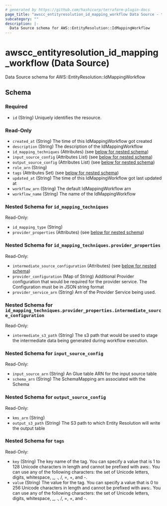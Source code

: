 ```yaml
---
# generated by https://github.com/hashicorp/terraform-plugin-docs
page_title: "awscc_entityresolution_id_mapping_workflow Data Source - terraform-provider-awscc"
subcategory: ""
description: |-
  Data Source schema for AWS::EntityResolution::IdMappingWorkflow
---
```


# awscc_entityresolution_id_mapping_workflow (Data Source)

Data Source schema for AWS::EntityResolution::IdMappingWorkflow



<!-- schema generated by tfplugindocs -->
## Schema

### Required

- `id` (String) Uniquely identifies the resource.

### Read-Only

- `created_at` (String) The time of this IdMappingWorkflow got created
- `description` (String) The description of the IdMappingWorkflow
- `id_mapping_techniques` (Attributes) (see [below for nested schema](#nestedatt--id_mapping_techniques))
- `input_source_config` (Attributes List) (see [below for nested schema](#nestedatt--input_source_config))
- `output_source_config` (Attributes List) (see [below for nested schema](#nestedatt--output_source_config))
- `role_arn` (String)
- `tags` (Attributes Set) (see [below for nested schema](#nestedatt--tags))
- `updated_at` (String) The time of this IdMappingWorkflow got last updated at
- `workflow_arn` (String) The default IdMappingWorkflow arn
- `workflow_name` (String) The name of the IdMappingWorkflow

<a id="nestedatt--id_mapping_techniques"></a>
### Nested Schema for `id_mapping_techniques`

Read-Only:

- `id_mapping_type` (String)
- `provider_properties` (Attributes) (see [below for nested schema](#nestedatt--id_mapping_techniques--provider_properties))

<a id="nestedatt--id_mapping_techniques--provider_properties"></a>
### Nested Schema for `id_mapping_techniques.provider_properties`

Read-Only:

- `intermediate_source_configuration` (Attributes) (see [below for nested schema](#nestedatt--id_mapping_techniques--provider_properties--intermediate_source_configuration))
- `provider_configuration` (Map of String) Additional Provider configuration that would be required for the provider service. The Configuration must be in JSON string format
- `provider_service_arn` (String) Arn of the Provider Service being used.

<a id="nestedatt--id_mapping_techniques--provider_properties--intermediate_source_configuration"></a>
### Nested Schema for `id_mapping_techniques.provider_properties.intermediate_source_configuration`

Read-Only:

- `intermediate_s3_path` (String) The s3 path that would be used to stage the intermediate data being generated during workflow execution.




<a id="nestedatt--input_source_config"></a>
### Nested Schema for `input_source_config`

Read-Only:

- `input_source_arn` (String) An Glue table ARN for the input source table
- `schema_arn` (String) The SchemaMapping arn associated with the Schema


<a id="nestedatt--output_source_config"></a>
### Nested Schema for `output_source_config`

Read-Only:

- `kms_arn` (String)
- `output_s3_path` (String) The S3 path to which Entity Resolution will write the output table


<a id="nestedatt--tags"></a>
### Nested Schema for `tags`

Read-Only:

- `key` (String) The key name of the tag. You can specify a value that is 1 to 128 Unicode characters in length and cannot be prefixed with aws:. You can use any of the following characters: the set of Unicode letters, digits, whitespace, _, ., /, =, +, and -.
- `value` (String) The value for the tag. You can specify a value that is 0 to 256 Unicode characters in length and cannot be prefixed with aws:. You can use any of the following characters: the set of Unicode letters, digits, whitespace, _, ., /, =, +, and -.
